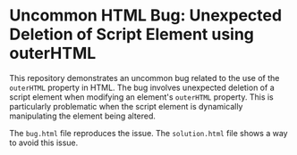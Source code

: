 # Uncommon HTML Bug: Unexpected Deletion of Script Element using outerHTML
This repository demonstrates an uncommon bug related to the use of the `outerHTML` property in HTML.  The bug involves unexpected deletion of a script element when modifying an element's `outerHTML` property.  This is particularly problematic when the script element is dynamically manipulating the element being altered.

The `bug.html` file reproduces the issue. The `solution.html` file shows a way to avoid this issue.